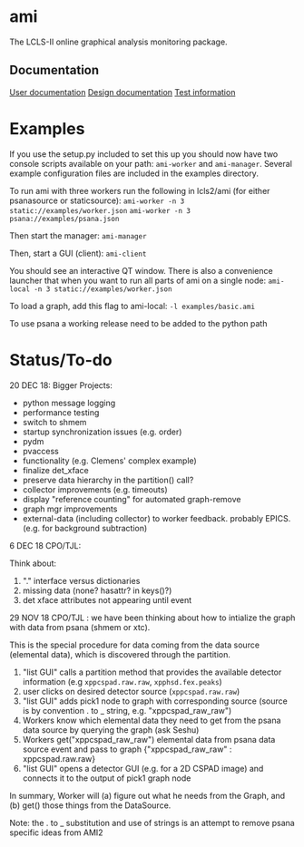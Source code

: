 # ami
The LCLS-II online graphical analysis monitoring package.

## Documentation
[User documentation](doc/userdoc.md)
[Design documentation](doc/toplevel.md)
[Test information](doc/testing.md)

# Examples
If you use the setup.py included to set this up you should now have two console
scripts available on your path: `ami-worker` and `ami-manager`. Several example
configuration files are included in the examples directory.

To run ami with three workers run the following in lcls2/ami (for either psanasource or staticsource):
```ami-worker -n 3 static://examples/worker.json```
```ami-worker -n 3 psana://examples/psana.json```

Then start the manager:
```ami-manager```

Then, start a GUI (client):
```ami-client```

You should see an interactive QT window. There is also a convenience launcher
that when you want to run all parts of ami on a single node:
```ami-local -n 3 static://examples/worker.json```

To load a graph, add this flag to ami-local:
```-l examples/basic.ami```

To use psana a working release need to be added to the python path

# Status/To-do

20 DEC 18:
Bigger Projects:
- python message logging
- performance testing
- switch to shmem
- startup synchronization issues (e.g. order)
- pydm
- pvaccess
- functionality (e.g. Clemens' complex example)
- finalize det_xface
- preserve data hierarchy in the partition() call?
- collector improvements (e.g. timeouts)
- display "reference counting" for automated graph-remove
- graph mgr improvements
- external-data (including collector) to worker feedback. probably EPICS.  (e.g. for background subtraction)

6 DEC 18
CPO/TJL:

Think about:
1. "." interface versus dictionaries
2. missing data (none? hasattr? in keys()?)
3. det xface attributes not appearing until event

29 NOV 18
CPO/TJL : we have been thinking about how to intialize the graph with data from psana (shmem or xtc).

This is the special procedure for data coming from the data source (elemental data), which is discovered through the partition.

1. "list GUI" calls a partition method that provides the available detector information (e.g `xppcspad.raw.raw`, `xpphsd.fex.peaks`)
2. user clicks on desired detector source (`xppcspad.raw.raw`)
3. "list GUI" adds pick1 node to graph with corresponding source (source is by convention . to _ string, e.g. "xppcspad_raw_raw")
4. Workers know which elemental data they need to get from the psana data source by querying the graph (ask Seshu)
5. Workers get("xppcspad_raw_raw") elemental data from psana data source event and pass to graph {"xppcspad_raw_raw" : xppcspad.raw.raw}
6. "list GUI" opens a detector GUI (e.g. for a 2D CSPAD image) and connects it to the output of pick1 graph node

In summary, Worker will (a) figure out what he needs from the Graph, and (b) get() those things from the DataSource.

Note: the . to _ substitution and use of strings is an attempt to remove psana specific ideas from AMI2

